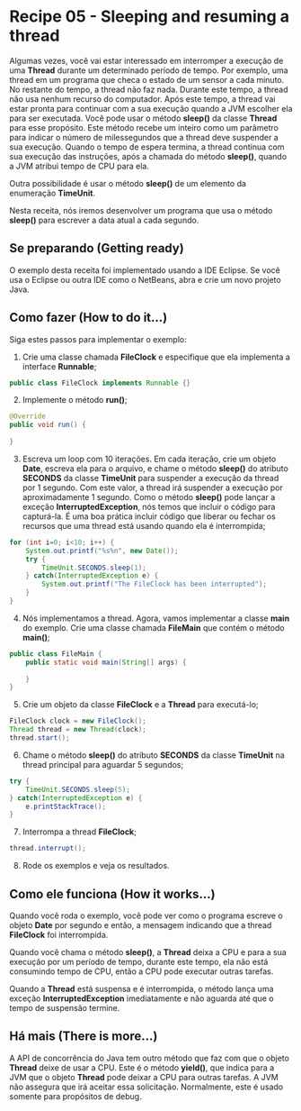 # Recipe 05 - Sleeping and resuming a thread
Algumas vezes, você vai estar interessado em interromper a execução de uma **Thread** durante um determinado
período de tempo. Por exemplo, uma thread em um programa que checa o estado de um sensor a cada minuto. No
restante do tempo, a thread não faz nada. Durante este tempo, a thread não usa nenhum recurso do computador.
Após este tempo, a thread vai estar pronta para continuar com a sua execução quando a JVM escolher ela 
para ser executada. Você pode usar o método **sleep()** da classe **Thread** para esse propósito. Este método
recebe um inteiro como um parâmetro para indicar o número de milessegundos que a thread deve suspender a sua
execução. Quando o tempo de espera termina, a thread continua com sua execução das instruções, após a chamada
do método **sleep()**, quando a JVM atribui tempo de CPU para ela.

Outra possibilidade é usar o método **sleep()** de um elemento da enumeração **TimeUnit**.

Nesta receita, nós iremos desenvolver um programa que usa o método **sleep()** para escrever a data atual
a cada segundo.

## Se preparando (Getting ready)
O exemplo desta receita foi implementado usando a IDE Eclipse. Se você usa o Eclipse ou outra IDE como
o NetBeans, abra e crie um novo projeto Java.

## Como fazer (How to do it...)
Siga estes passos para implementar o exemplo:
 1. Crie uma classe chamada **FileClock** e especifique que ela implementa a interface **Runnable**;
```java
public class FileClock implements Runnable {}
```

 2. Implemente o método **run()**;
```java
@Override
public void run() {
    
}
```
 3. Escreva um loop com 10 iterações. Em cada iteração, crie um objeto **Date**, escreva ela para o
arquivo, e chame o método **sleep()** do atributo **SECONDS** da classe **TimeUnit** para suspender a 
execução da thread por 1 segundo. Com este valor, a thread irá suspender a execução por aproximadamente
1 segundo. Como o método **sleep()** pode lançar a exceção **InterruptedException**, nós temos que incluir 
o código para capturá-la. É uma boa prática incluir código que liberar ou fechar os recursos que uma thread
está usando quando ela é interrompida;
```java
for (int i=0; i<10; i++) {
    System.out.printf("%s%n", new Date());
    try {
        TimeUnit.SECONDS.sleep(1);
    } catch(InterruptedException e) {
        System.out.printf("The FileClock has been interrupted");
    }
}
```

 4. Nós implementamos a thread. Agora, vamos implementar a classe **main** do exemplo. Crie uma classe chamada
**FileMain** que contém o método **main()**;
```java
public class FileMain {
    public static void main(String[] args) {
        
    }
}
```

 5. Crie um objeto da classe **FileClock** e a **Thread** para executá-lo;
```java
FileClock clock = new FileClock();
Thread thread = new Thread(clock);
thread.start();
```

 6. Chame o método **sleep()** do atributo **SECONDS** da classe **TimeUnit** na thread principal para
aguardar 5 segundos;
```java
try {
    TimeUnit.SECONDS.sleep(5);
} catch(InterruptedException e) {
    e.printStackTrace();
}
```

 7. Interrompa a thread **FileClock**;
```java
thread.interrupt();
```

 8. Rode os exemplos e veja os resultados.

## Como ele funciona (How it works...)
Quando você roda o exemplo, você pode ver como o programa escreve o objeto **Date** por segundo e então, a
mensagem indicando que a thread **FileClock** foi interrompida.

Quando você chama o método **sleep()**, a **Thread** deixa a CPU e para a sua execução por um período de 
tempo, durante este tempo, ela não está consumindo tempo de CPU, então a CPU pode executar outras tarefas.

Quando a **Thread** está suspensa e é interrompida, o método lança uma exceção **InterruptedException**
imediatamente e não aguarda até que o tempo de suspensão termine.

## Há mais (There is more...)
A API de concorrência do Java tem outro método que faz com que o objeto **Thread** deixe de usar a CPU.
Este é o método **yield()**, que indica para a JVM que o objeto **Thread** pode deixar a CPU para outras
tarefas. A JVM não assegura que irá aceitar essa solicitação. Normalmente, este é usado somente para 
propósitos de debug.
